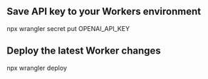 ## Save API key to your Workers environment
npx wrangler secret put OPENAI_API_KEY

## Deploy the latest Worker changes
npx wrangler deploy  